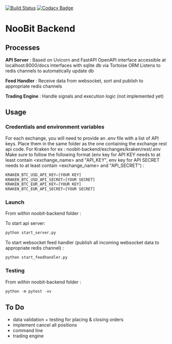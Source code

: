 [![Build Status](https://travis-ci.com/maxima-us/noobit-backend.svg?branch=master)](https://travis-ci.com/maxima-us/noobit-backend)
[![Codacy Badge](https://api.codacy.com/project/badge/Grade/ee5a7cf93c65477db5bd675f8979aa9d)](https://www.codacy.com/manual/maximousse/noobit-backend?utm_source=github.com&amp;utm_medium=referral&amp;utm_content=maxima-us/noobit-backend&amp;utm_campaign=Badge_Grade)

# NooBit Backend

## Processes

**API Server** :
Based on Uvicorn and FastAPI
OpenAPI interface accessible at localhost:8000/docs
Interfaces with sqlite db via Tortoise ORM
Listens to redis channels to automatically update db

**Feed Handler** :
Receive data from websocket, sort and publish to appropriate redis channels

**Trading Engine** :
Handle signals and execution logic (not implemented yet)

## Usage

### Credentials and environment variables

For each exchange, you will need to provide an .env file with a list of API keys.
Place them in the same folder as the one containing the exchange rest api code.
For Kraken for ex : noobit-backend/exchanges/kraken/rest/.env
Make sure to follow the following format (env key for API KEY needs to at least contain <exchange_name> and "API_KEY",
env key for API SECRET needs to at least contain <exchange_name> and "API_SECRET") :
```python
KRAKEN_BTC_USD_API_KEY=[YOUR KEY]
KRAKEN_BTC_USD_API_SECRET=[YOUR SECRET]
KRAKEN_BTC_EUR_API_KEY=[YOUR KEY]
KRAKEN_BTC_EUR_API_SECRET=[YOUR SECRET]
```

### Launch

From within noobit-backend folder :

To start api server:
```python
python start_server.py
```

To start websocket feed handler (publish all incoming websocket data to appropriate redis channel) :
```python
python start_feedhandler.py
```

### Testing

From within noobit-backend folder :
```python
python -m pytest -vv
```

## To Do

  - data validation + testing for placing & closing orders
  - implement cancel all positions
  - command line
  - trading engine



